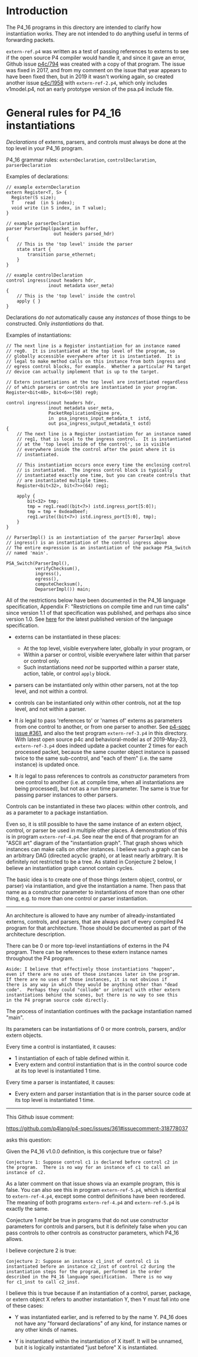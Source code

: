 # Introduction

The P4_16 programs in this directory are intended to clarify how
instantiation works.  They are not intended to do anything useful in
terms of forwarding packets.

`extern-ref.p4` was written as a test of passing references to externs
to see if the open source P4 compiler would handle it, and since it
gave an error, Github issue
[p4c/794](https://github.com/p4lang/p4c/issues/794) was created with a
copy of that program.  The issue was fixed in 2017, and from my
comment on the issue that year appears to have been fixed then, but in
2019 it wasn't working again, so created another issue
[p4c/1958](https://github.com/p4lang/p4c/issues/1958) with
`extern-ref-2.p4`, which only includes v1model.p4, not an early
prototype version of the psa.p4 include file.


# General rules for P4_16 instantiations

_Declarations_ of externs, parsers, and controls must always be done
at the top level in your P4_16 program.

P4_16 grammar rules: `externDeclaration`, `controlDeclaration`,
`parserDeclaration`

Examples of declarations:

```
// example externDeclaration
extern Register<T, S> {
  Register(S size);
  T    read  (in S index);
  void write (in S index, in T value);
}

// example parserDeclaration
parser ParserImpl(packet_in buffer,
                  out headers parsed_hdr)
{
    // This is the 'top level' inside the parser
    state start {
        transition parse_ethernet;
    }
}

// example controlDeclaration
control ingress(inout headers hdr,
                inout metadata user_meta)
{
    // This is the 'top level' inside the control
    apply { }
}
```

Declarations do _not_ automatically cause any _instances_ of those
things to be constructed.  Only _instantiations_ do that.

Examples of instantiations:

```
// The next line is a Register instantiation for an instance named
// reg0.  It is instantiated at the top level of the program, so
// globally accessible everywhere after it is instantiated.  It is
// legal to make method calls on this instance from both ingress and
// egress control blocks, for example.  Whether a particular P4 target
// device can actually implement that is up to the target.

// Extern instantiations at the top level are instantiated regardless
// of which parsers or controls are instantiated in your program.
Register<bit<48>, bit<6>>(50) reg0;

control ingress(inout headers hdr,
                inout metadata user_meta,
                PacketReplicationEngine pre,
                in  psa_ingress_input_metadata_t  istd,
                out psa_ingress_output_metadata_t ostd)
{
    // The next line is a Register instantiation for an instance named
    // reg1, that is local to the ingress control.  It is instantiated
    // at the 'top level inside of the control', so is visible
    // everywhere inside the control after the point where it is
    // instantiated.

    // This instantiation occurs once every time the enclosing control
    // is instantiated.  The ingress control block is typically
    // instantiated exactly one time, but you can create controls that
    // are instantiated multiple times.
    Register<bit<32>, bit<7>>(64) reg1;

    apply {
        bit<32> tmp;
        tmp = reg1.read((bit<7>) istd.ingress_port[5:0]);
        tmp = tmp + 0xdeadbeef;
        reg1.write((bit<7>) istd.ingress_port[5:0], tmp);
    }
}

// ParserImpl() is an instantiation of the parser ParserImpl above
// ingress() is an instantiation of the control ingress above
// The entire expression is an instantiation of the package PSA_Switch
// named 'main'.

PSA_Switch(ParserImpl(),
           verifyChecksum(),
           ingress(),
           egress(),
           computeChecksum(),
           DeparserImpl()) main;
```

All of the restrictions below have been documented in the P4_16
language specification, Appendix F: "Restrictions on compile time and
run time calls" since version 1.1 of that specification was published,
and perhaps also since version 1.0.  See [here](https://p4.org/specs)
for the latest published version of the language specification.

+ externs can be instantiated in these places:
  + At the top level, visible everywhere later, globally in your program, or
  + Within a parser or control, visible everywhere later within that
    parser or control only.
  + Such instantiations need _not_ be supported within a parser state,
    action, table, or control `apply` block.
+ parsers can be instantiated only within other parsers, not at the
  top level, and not within a control.
+ controls can be instantiated only within other controls, not at the
  top level, and not within a parser.

+ It _is_ legal to pass 'references to' or 'names of' externs as
  parameters from one control to another, or from one parser to
  another.  See [p4-spec issue
  #361](https://github.com/p4lang/p4-spec/issues/361), and also the
  test program `extern-ref-3.p4` in this directory.  With latest open
  source p4c and behavioral-model as of 2019-May-23, `extern-ref-3.p4`
  does indeed update a packet counter 2 times for each processed
  packet, because the same counter object instance is passed twice to
  the same sub-control, and "each of them" (i.e. the same instance) is
  updated once.
+ It _is_ legal to pass references to controls as _constructor_
  parameters from one control to another (i.e. at compile time, when
  all instantiations are being processed), but not as a run time
  parameter.  The same is true for passing parser instances to other
  parsers.

Controls can be instantiated in these two places: within other
controls, and as a parameter to a package instantiation.

Even so, it is still possible to have the same instance of an extern
object, control, or parser be used in multiple other places.  A
demonstration of this is in program `extern-ref-4.p4`.  See near the
end of that program for an "ASCII art" diagram of the "instantiation
graph".  That graph shows which instances can make calls on other
instances.  I believe such a graph can be an arbitrary DAG (directed
acyclic graph), or at least nearly arbitrary.  It is definitely not
restricted to be a tree.  As stated in Conjecture 2 below, I believe
an instantiation graph cannot contain cycles.

The basic idea is to create one of those things (extern object,
control, or parser) via instantiation, and give the instantiation a
name.  Then pass that name as a constructor parameter to
instantiations of more than one other thing, e.g. to more than one
control or parser instantiation.

----------------------------------------------------------------------

An architecture is allowed to have any number of already-instantiated
externs, controls, and parsers, that are always part of every compiled
P4 program for that architecture.  Those should be documented as part
of the architecture description.

There can be 0 or more top-level instantiations of externs in the P4
program.  There can be references to these extern instance names
throughout the P4 program.

    Aside: I believe that effectively those instantiations "happen",
    even if there are no uses of those instances later in the program.
    If there are no uses of those instances, it is not obvious if
    there is any way in which they would be anything other than "dead
    code".  Perhaps they could "collude" or interact with other extern
    instantiations behind the scenes, but there is no way to see this
    in the P4 program source code directly.

The process of instantiation continues with the package instantiation
named "main".

Its parameters can be instantiations of 0 or more controls, parsers,
and/or extern objects.

Every time a control is instantiated, it causes:

+ 1 instantiation of each of table defined within it.
+ Every extern and control instantiation that is in the control source
  code at its top level is instantiated 1 time.

Every time a parser is instantiated, it causes:

+ Every extern and parser instantiation that is in the parser source
  code at its top level is instantiated 1 time.

----------------------------------------------------------------------

This Github issue comment:

https://github.com/p4lang/p4-spec/issues/361#issuecomment-318778037

asks this question:

Given the P4_16 v1.0.0 definition, is this conjecture true or false?

    Conjecture 1: Suppose control c1 is declared before control c2 in
    the program.  There is no way for an instance of c1 to call an
    instance of c2.

As a later comment on that issue shows via an example program, this is
false.  You can also see this in program `extern-ref-5.p4`, which is
identical to `extern-ref-4.p4`, except some control definitions have
been reordered.  The meaning of both programs `extern-ref-4.p4` and
`extern-ref-5.p4` is exactly the same.

Conjecture 1 _might_ be true in programs that do not use constructor
parameters for controls and parsers, but it is definitely false when
you can pass controls to other controls as constructor parameters,
which P4_16 allows.

I believe conjecture 2 is true:

    Conjecture 2: Suppose an instance c1_inst of control c1 is
    instantiated before an instance c2_inst of control c2 during the
    instantiation steps for the program, performed in the order
    described in the P4_16 language specification.  There is no way
    for c1_inst to call c2_inst.

I believe this is true because if an instantiation of a control,
parser, package, or extern object X refers to another instantiation Y,
then Y must fall into one of these cases:

+ Y was instantiated earlier, and is referred to by the name Y.  P4_16
  does not have any "forward declarations" of any kind, for instance
  names or any other kinds of names.

+ Y is instantiated within the instantiation of X itself.  It will be
  unnamed, but it is logically instantiated "just before" X is
  instantiated.
